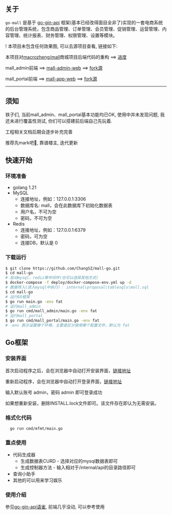 ## 关于

`go-mall` 是基于 [go-gin-api](https://github.com/xinliangnote/go-gin-api) 框架(基本已经改得面目全非了)实现的一套电商系统的后台管理系统，包含商品管理、订单管理、会员管理、促销管理、运营管理、内容管理、统计报表、财务管理、权限管理、设置等模块。

! 本项目未包含任何效果图, 可以去源项目查看, 链接如下:

本项目对[macrozheng/mall](https://github.com/macrozheng/mall)商城项目后端代码的重构 ==> [进度](./note.md)

mall_admin前端 ==> [mall-admin-web](https://github.com/ChangSZ/mall-admin-web) ==> [fork源](https://github.com/macrozheng/mall-admin-web)

mall_portal前端 ==> [mall-app-web](https://github.com/ChangSZ/mall-app-web) ==> [fork源](https://github.com/macrozheng/mall-app-web)
<hr/>

## 须知
铁子们, 当前mall_admin、mall_portal基本功能均已OK, 使用中并未发现问题, 我还未进行覆盖性测试, 你们可以搭建前后端自己先玩着. 

工程相关文档后期会逐步补充完善

推荐先mark吧🤩, 靠谱楼主, 迭代更新

## 快速开始
### 环境准备
- golang 1.21
- MySQL
  - 连接地址，例如：127.0.0.1:3306
  - 数据库名: mall，会在此数据库下初始化数据表
  - 用户名，不可为空
  - 密码，不可为空
- Redis
  - 连接地址，例如：127.0.0.1:6379
  - 密码，可为空
  - 连接DB，默认是 0

### 下载运行
```bash
$ git clone https://github.com/ChangSZ/mall-go.git
$ cd mall-go
# 启动mysql、redis等中间件(也可以选择其他方式)
$ docker-compose -f deploy/docker-compose-env.yml up -d
# 数据导入(进入mysql中执行)： internal\proposal\tablesqls\mall.sql
$ cd mall-go
# 运行GO框架
$ go run main.go -env fat  
# 运行mall_admin
$ go run cmd/mall_admin/main.go -env fat
# 运行mall_portal
$ go run cmd/mall_portal/main.go -env fat
# -env 表示设置哪个环境，主要是区分使用哪个配置文件，默认为 fat
```

## Go框架
### 安装界面
首次启动程序之后，会在浏览器中自动打开安装界面，[链接地址](http://127.0.0.1:8080/render/install)

重新启动程序，会在浏览器中自动打开登录界面，[链接地址](http://127.0.0.1:8080)

输入默认账号 admin，密码 admin 即可登录成功

如果想重新安装，删除INSTALL.lock文件即可。该文件存在即认为无需安装。

### 格式化代码
```bash
  go run cmd/mfmt/main.go
```

### 重点使用
- 代码生成器
  - 生成数据表CURD - 选择对应的mysql数据表即可
  - 生成控制器方法 - 输入相对于/internal/api的目录路径即可
- 查询小助手
- 其他的可以用来学习娱乐

### 使用介绍
参见[go-gin-api语雀](https://www.yuque.com/xinliangnote/go-gin-api), 前端几乎没动, 可以参考使用